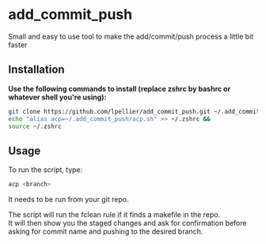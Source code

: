 # add_commit_push
Small and easy to use tool to make the add/commit/push process a little bit faster

## Installation
<b>Use the following commands to install (replace zshrc by bashrc or whatever shell you're using):</b>

```bash
git clone https://github.com/lpellier/add_commit_push.git ~/.add_commit_push &&
echo "alias acp=~/.add_commit_push/acp.sh" >> ~/.zshrc &&
source ~/.zshrc
```

## Usage

To run the script, type:
```bash
acp <branch>
```
It needs to be run from your git repo.

The script will run the fclean rule if it finds a makefile in the repo.<br>
It will then show you the staged changes and ask for confirmation before asking for commit name and pushing to the desired branch.
